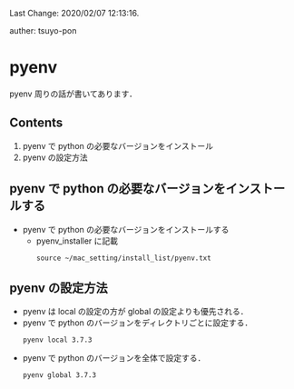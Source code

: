 Last Change: 2020/02/07 12:13:16.

auther: tsuyo-pon

# pyenv
pyenv 周りの話が書いてあります．

## Contents
1. pyenv で python の必要なバージョンをインストール
1. pyenv の設定方法

## pyenv で python の必要なバージョンをインストールする
[]({{{)
- pyenv で python の必要なバージョンをインストールする
    - pyenv_installer に記載
        ```
        source ~/mac_setting/install_list/pyenv.txt
        ```
[](}}})

## pyenv の設定方法
[]({{{)
- pyenv は local の設定の方が global の設定よりも優先される．
- pyenv で python のバージョンをディレクトリごとに設定する．
    ```
    pyenv local 3.7.3
    ```
- pyenv で python のバージョンを全体で設定する．
    ```
    pyenv global 3.7.3
    ```
[](}}})
